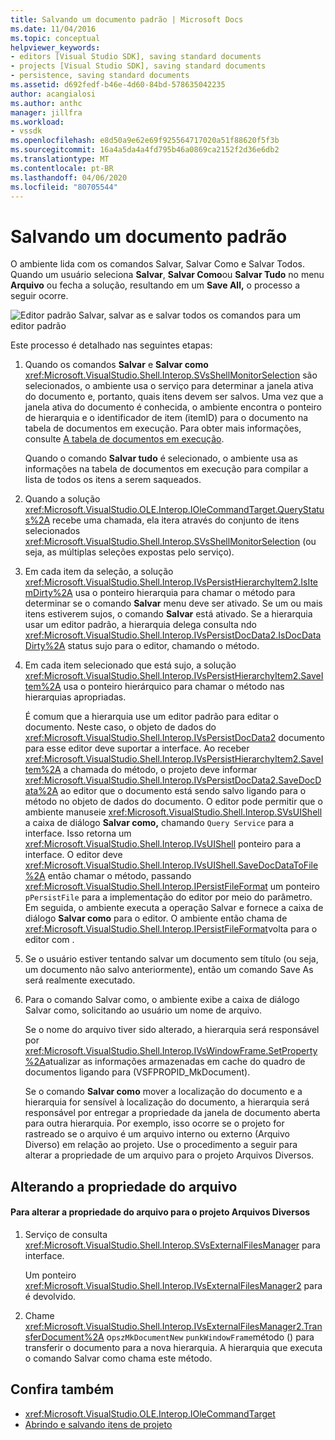 ```yaml
---
title: Salvando um documento padrão | Microsoft Docs
ms.date: 11/04/2016
ms.topic: conceptual
helpviewer_keywords:
- editors [Visual Studio SDK], saving standard documents
- projects [Visual Studio SDK], saving standard documents
- persistence, saving standard documents
ms.assetid: d692fedf-b46e-4d60-84bd-578635042235
author: acangialosi
ms.author: anthc
manager: jillfra
ms.workload:
- vssdk
ms.openlocfilehash: e8d50a9e62e69f925564717020a51f88620f5f3b
ms.sourcegitcommit: 16a4a5da4a4fd795b46a0869ca2152f2d36e6db2
ms.translationtype: MT
ms.contentlocale: pt-BR
ms.lasthandoff: 04/06/2020
ms.locfileid: "80705544"
---
```

# <a name="saving-a-standard-document"></a>Salvando um documento padrão
O ambiente lida com os comandos Salvar, Salvar Como e Salvar Todos. Quando um usuário seleciona **Salvar**, **Salvar Como**ou **Salvar Tudo** no menu **Arquivo** ou fecha a solução, resultando em um **Save All,** o processo a seguir ocorre.

 ![Editor padrão](../../extensibility/internals/media/public.gif "Público") Salvar, salvar as e salvar todos os comandos para um editor padrão

 Este processo é detalhado nas seguintes etapas:

1. Quando os comandos **Salvar** e **Salvar como** <xref:Microsoft.VisualStudio.Shell.Interop.SVsShellMonitorSelection> são selecionados, o ambiente usa o serviço para determinar a janela ativa do documento e, portanto, quais itens devem ser salvos. Uma vez que a janela ativa do documento é conhecida, o ambiente encontra o ponteiro de hierarquia e o identificador de item (itemID) para o documento na tabela de documentos em execução. Para obter mais informações, consulte [A tabela de documentos em execução](../../extensibility/internals/running-document-table.md).

    Quando o comando **Salvar tudo** é selecionado, o ambiente usa as informações na tabela de documentos em execução para compilar a lista de todos os itens a serem saqueados.

2. Quando a solução <xref:Microsoft.VisualStudio.OLE.Interop.IOleCommandTarget.QueryStatus%2A> recebe uma chamada, ela itera através do conjunto de itens selecionados <xref:Microsoft.VisualStudio.Shell.Interop.SVsShellMonitorSelection> (ou seja, as múltiplas seleções expostas pelo serviço).

3. Em cada item da seleção, a solução <xref:Microsoft.VisualStudio.Shell.Interop.IVsPersistHierarchyItem2.IsItemDirty%2A> usa o ponteiro hierarquia para chamar o método para determinar se o comando **Salvar** menu deve ser ativado. Se um ou mais itens estiverem sujos, o comando **Salvar** está ativado. Se a hierarquia usar um editor padrão, a hierarquia delega consulta ndo <xref:Microsoft.VisualStudio.Shell.Interop.IVsPersistDocData2.IsDocDataDirty%2A> status sujo para o editor, chamando o método.

4. Em cada item selecionado que está sujo, a solução <xref:Microsoft.VisualStudio.Shell.Interop.IVsPersistHierarchyItem2.SaveItem%2A> usa o ponteiro hierárquico para chamar o método nas hierarquias apropriadas.

    É comum que a hierarquia use um editor padrão para editar o documento. Neste caso, o objeto de dados do <xref:Microsoft.VisualStudio.Shell.Interop.IVsPersistDocData2> documento para esse editor deve suportar a interface. Ao receber <xref:Microsoft.VisualStudio.Shell.Interop.IVsPersistHierarchyItem2.SaveItem%2A> a chamada do método, o projeto deve informar <xref:Microsoft.VisualStudio.Shell.Interop.IVsPersistDocData2.SaveDocData%2A> ao editor que o documento está sendo salvo ligando para o método no objeto de dados do documento. O editor pode permitir que o ambiente manuseie <xref:Microsoft.VisualStudio.Shell.Interop.SVsUIShell> a caixa de diálogo **Salvar como,** chamando `Query Service` para a interface. Isso retorna um <xref:Microsoft.VisualStudio.Shell.Interop.IVsUIShell> ponteiro para a interface. O editor deve <xref:Microsoft.VisualStudio.Shell.Interop.IVsUIShell.SaveDocDataToFile%2A> então chamar o método, passando <xref:Microsoft.VisualStudio.Shell.Interop.IPersistFileFormat> um ponteiro `pPersistFile` para a implementação do editor por meio do parâmetro. Em seguida, o ambiente executa a operação Salvar e fornece a caixa de diálogo **Salvar como** para o editor. O ambiente então chama de <xref:Microsoft.VisualStudio.Shell.Interop.IPersistFileFormat>volta para o editor com .

5. Se o usuário estiver tentando salvar um documento sem título (ou seja, um documento não salvo anteriormente), então um comando Save As será realmente executado.

6. Para o comando Salvar como, o ambiente exibe a caixa de diálogo Salvar como, solicitando ao usuário um nome de arquivo.

    Se o nome do arquivo tiver sido alterado, a hierarquia será responsável por <xref:Microsoft.VisualStudio.Shell.Interop.IVsWindowFrame.SetProperty%2A>atualizar as informações armazenadas em cache do quadro de documentos ligando para (VSFPROPID_MkDocument).

   Se o comando **Salvar como** mover a localização do documento e a hierarquia for sensível à localização do documento, a hierarquia será responsável por entregar a propriedade da janela de documento aberta para outra hierarquia. Por exemplo, isso ocorre se o projeto for rastreado se o arquivo é um arquivo interno ou externo (Arquivo Diverso) em relação ao projeto. Use o procedimento a seguir para alterar a propriedade de um arquivo para o projeto Arquivos Diversos.

## <a name="changing-file-ownership"></a>Alterando a propriedade do arquivo

#### <a name="to-change-file-ownership-to-the-miscellaneous-files-project"></a>Para alterar a propriedade do arquivo para o projeto Arquivos Diversos

1. Serviço de consulta <xref:Microsoft.VisualStudio.Shell.Interop.SVsExternalFilesManager> para interface.

     Um ponteiro <xref:Microsoft.VisualStudio.Shell.Interop.IVsExternalFilesManager2> para é devolvido.

2. Chame <xref:Microsoft.VisualStudio.Shell.Interop.IVsExternalFilesManager2.TransferDocument%2A> o`pszMkDocumentNew` `punkWindowFrame`método () para transferir o documento para a nova hierarquia. A hierarquia que executa o comando Salvar como chama este método.

## <a name="see-also"></a>Confira também
- <xref:Microsoft.VisualStudio.OLE.Interop.IOleCommandTarget>
- [Abrindo e salvando itens de projeto](../../extensibility/internals/opening-and-saving-project-items.md)
